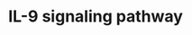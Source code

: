 ---
annotations:
- id: PW:0000909
  parent: signaling pathway
  type: Pathway Ontology
  value: interleukin-9 signaling pathway
authors:
- A.Pandey
- MaintBot
- Christine Chichester
- Mkutmon
- Eweitz
citedin:
- link: PMC7645421
  title: Unraveling the blood transcriptome after real-life exposure of Wistar-rats
    to PM2.5, PM1 and water-soluble metals in the ambient air (2020)
description: ''
last-edited: 2021-05-16
organisms:
- Rattus norvegicus
redirect_from:
- /index.php/Pathway:WP8
- /instance/WP8
- /instance/WP8_r116988
revision: r116988
schema-jsonld:
- '@context': https://schema.org/
  '@id': https://wikipathways.github.io/pathways/WP8.html
  '@type': Dataset
  creator:
    '@type': Organization
    name: WikiPathways
  description: ''
  keywords:
  - Akt1
  - Grb2
  - Il2rg
  - Il9
  - Il9r
  - Irs1
  - Irs2
  - Jak1
  - Jak3
  - Kat5
  - Map2k1
  - Map2k2
  - Mapk1
  - Mapk3
  - Pik3r1
  - Ptpn11
  - Shc1
  - Socs3
  - Stat1
  - Stat3
  - Stat5a
  - Stat5b
  - TYK2
  - Vcp
  license: CC0
  name: IL-9 signaling pathway
seo: CreativeWork
title: IL-9 signaling pathway
wpid: WP8
---